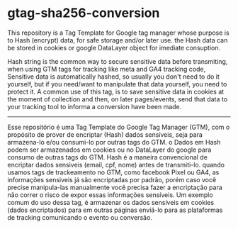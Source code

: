 # gtag-sha256-conversion
This repository is a Tag Template for Google tag manager whose purpose is to Hash (encrypt) data, for safe storage and/or later use. the Hash data can be stored in cookies or  google DataLayer object for imediate consuption.

Hash string is the common way to secure sensitive data before transmiting, when using GTM tags for tracking like meta and GA4 tracking code, Sensitive data is automatically hashed, so usually you don't need to do it yourself, but if you need/want to manipulate that data yourself, you need to protect it. A common use of this tag, is to save sensitive data in cookies at the moment of collection and then, on later pages/events, send that data to your tracking tool to informa a conversion have been made. 

---

Esse repositório é uma Tag Template do Google Tag Manager (GTM), com o propósito de prover de encriptar (Hash) dados sensíveis, seja para armazena-lo e/ou consumi-lo por outras tags do GTM. o Dados em Hash podem ser armazenados em cookies ou no DataLayer do google para consumo de outras tags do GTM.
Hash é a maneira convencional de encriptar dados sensiveis (email, cpf, nome) antes de transmiti-lo. quando usamos tags de trackeamento no GTM, como facebook Pixel ou GA4, as informações sensiveis já são encriptadas por padrão, porém caso você precise manipula-las manualmente você precisa fazer a encriptação para não correr o risco de expor essas informações sensíveis. 
Um exemplo comum do uso dessa tag, é armazenar os dados sensíveis em cookies (dados encriptados) para em outras páginas enviá-lo para as plataformas de tracking comunicando o evento ou conversão.
